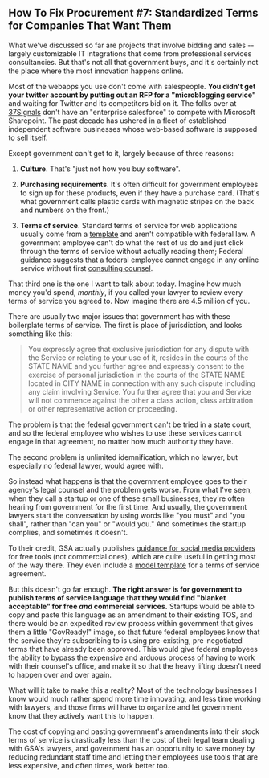 ## How To Fix Procurement #7: Standardized Terms for Companies That Want Them

What we've discussed so far are projects that involve bidding and sales -- largely customizable IT integrations that come from professional services consultancies. But that's not all that government buys, and it's certainly not the place where the most innovation happens online.

<!-- more -->

Most of the webapps you use don't come with salespeople. **You didn't get your twitter account by putting out an RFP for a "microblogging service"** and waiting for Twitter and its competitors bid on it. The folks over at [37Signals](http://37Signals.com) don't have an "enterprise salesforce" to compete with Microsoft Sharepoint. The past decade has ushered in a fleet of established independent software businesses whose web-based software is supposed to sell itself.

Except government can't get to it, largely because of three reasons:

1. **Culture**. That's "just not how you buy software".

2. **Purchasing requirements**. It's often difficult for government employees to sign up for these products, even if they have a purchase card. (That's what government calls plastic cards with magnetic stripes on the back and numbers on the front.)

3. **Terms of service**. Standard terms of service for web applications usually come from a [template](https://github.com/appdotnet/template-terms-of-service/blob/master/terms_template.md) and aren't compatible with federal law. A government employee can't do what the rest of us do and just click through the terms of service without actually reading them; Federal guidance suggests that a federal employee cannot engage in any online service without first [consulting counsel](http://www.whitehouse.gov/sites/default/files/omb/memoranda/2013/m-13-10.pdf).

That third one is the one I want to talk about today. Imagine how much money you'd spend, *monthly*, if you called your lawyer to review every terms of service you agreed to. Now imagine there are 4.5 million of you.

There are usually two major issues that government has with these boilerplate terms of service. The first is place of jurisdiction, and looks something like this:

> You expressly agree that exclusive jurisdiction for any dispute with the Service or relating to your use of it, resides in the courts of the STATE NAME and you further agree and expressly consent to the exercise of personal jurisdiction in the courts of the STATE NAME located in CITY NAME in connection with any such dispute including any claim involving Service. You further agree that you and Service will not commence against the other a class action, class arbitration or other representative action or proceeding.

The problem is that the federal government can't be tried in a state court, and so the federal employee who wishes to use these services cannot engage in that agreement, no matter how much authority they have.

The second problem is unlimited idemnification, which no lawyer, but especially no federal lawyer, would agree with.

So instead what happens is that the government employee goes to their agency's legal counsel and the problem gets worse. From what I've seen, when they call a startup or one of these small businesses, they're often hearing from government for the first time. And usually, the government lawyers start the conversation by using words like "you must" and "you shall", rather than "can you" or "would you." And sometimes the startup complies, and sometimes it doesn't.

To their credit, GSA actually publishes [guidance for social media providers](http://www.howto.gov/social-media/terms-of-service-agreements/provider-guidance) for free tools (not commercial ones), which are quite useful in getting most of the way there. They even include a [model template](http://www.howto.gov/sites/default/files/model-amendment-to-tos-for-g.doc) for a terms of service agreement.

But this doesn't go far enough. **The right answer is for government to publish terms of service language that they would find "blanket acceptable" for free *and* commercial services.** Startups would be able to copy and paste this language as an amendment to their existing TOS, and there would be an expedited review process within government that gives them a little "GovReady!" image, so that future federal employees know that the service they're subscribing to is using pre-existing, pre-negotiated terms that have already been approved. This would give federal employees the ability to bypass the expensive and arduous process of having to work with their counsel's office, and make it so that the heavy lifting doesn't need to happen over and over again.

What will it take to make this a reality? Most of the technology businesses I know would much rather spend more time innovating, and less time working with lawyers, and those firms will have to organize and let government know that they actively want this to happen.

The cost of copying and pasting government's amendments into their stock terms of service is drastically less than the cost of their legal team dealing with GSA's lawyers, and government has an opportunity to save money by reducing redundant staff time and letting their employees use tools that are less expensive, and often times, work better too.
